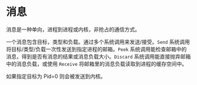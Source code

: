 # 消息

消息是一种单向，进程到进程或内核，非抢占的通信方式。

一个消息包含目标，类型和负载。通过多个系统调用来发送/接受。`Send` 系统调用将目标/类型/负载一次性发送到指定进程的邮箱。`Peek` 系统调用能检查邮箱中的消息，得到是否有消息的结果或消息负载大小。`Discard` 系统调用能直接抛弃邮箱中的消息负载，或使用 `Receive` 将邮箱里的消息负载读取到进程的缓存空间中。

如果指定目标为 Pid=0 则会被发送到内核。
